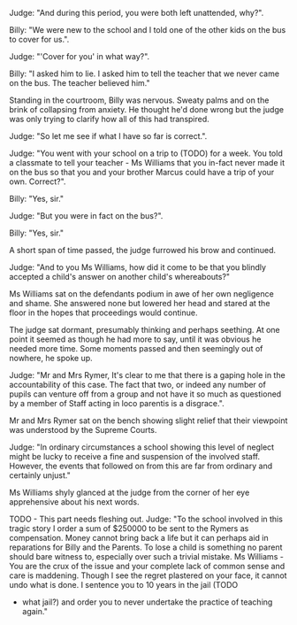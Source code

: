 Judge: "And during this period, you were both left unattended, why?".

Billy: "We were new to the school and I told one of the other kids on the bus to
cover for us.".

Judge: "'Cover for you' in what way?".

Billy: "I asked him to lie. I asked him to tell the teacher that we never came
on the bus. The teacher believed him."

Standing in the courtroom, Billy was nervous. Sweaty palms and on the brink of
collapsing from anxiety. He thought he'd done wrong but the judge was only
trying to clarify how all of this had transpired. 

Judge: "So let me see if what I have so far is correct.".

Judge: "You went with your school on a trip to (TODO) for a week. You told a
classmate to tell your teacher - Ms Williams that you in-fact never made it on
the bus so that you and your brother Marcus could have a trip of your own.
Correct?".

Billy: "Yes, sir."

Judge: "But you were in fact on the bus?".

Billy: "Yes, sir."

A short span of time passed, the judge furrowed his brow and continued.

Judge: "And to you Ms Williams, how did it come to be that you blindly accepted
a child's answer on another child's whereabouts?"

Ms Williams sat on the defendants podium in awe of her own negligence and
shame. She answered none but lowered her head and stared at the floor in the
hopes that proceedings would continue.

The judge sat dormant, presumably thinking and perhaps seething. At one point it
seemed as though he had more to say, until it was obvious he needed more time.
Some moments passed and then seemingly out of nowhere, he spoke up.

Judge: "Mr and Mrs Rymer, It's clear to me that there is a gaping hole in the
accountability of this case. The fact that two, or indeed any number of pupils
can venture off from a group and not have it so much as questioned by a member
of Staff acting in loco parentis is a disgrace.".

Mr and Mrs Rymer sat on the bench showing slight relief that their viewpoint
was understood by the Supreme Courts.

Judge: "In ordinary circumstances a school showing this level of neglect might
be lucky to receive a fine and suspension of the involved staff. However, the
events that followed on from this are far from ordinary and certainly unjust."

Ms Williams shyly glanced at the judge from the corner of her eye apprehensive
about his next words.

TODO - This part needs fleshing out.
Judge: "To the school involved in this tragic story I order a sum of $250000 to
be sent to the Rymers as compensation. Money cannot bring back a life but it can
perhaps aid in reparations for Billy and the Parents. To lose a child
is something no parent should bare witness to, especially over such a trivial
mistake. Ms Williams - You are the crux of the issue and your complete lack of
common sense and care is maddening. Though I see the regret plastered on your
face, it cannot undo what is done. I sentence you to 10 years in the jail (TODO
- what jail?) and order you to never undertake the practice of teaching again."

